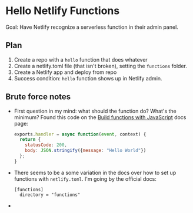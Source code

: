 # Hello Netlify Functions
Goal: Have Netlify recognize a serverless function in their admin panel.

## Plan
1. Create a repo with a `hello` function that does whatever
2. Create a netlify.toml file (that isn't broken), setting the `functions` folder.
3. Create a Netlify app and deploy from repo
4. Success condition: `hello` function shows up in Netlify admin.

## Brute force notes
- First question in my mind: what should the function do? What's the minimum? Found this code on the [Build functions with JavaScript](https://docs.netlify.com/functions/build-with-javascript/) docs page:

    ```js
    exports.handler = async function(event, context) {
      return {
        statusCode: 200,
        body: JSON.stringify({message: "Hello World"})
      };
    }
    ```

- There seems to be a some variation in the docs over how to set up functions with `netlify.toml`. I'm going by the official docs:

    ```
    [functions]
      directory = "functions"
    ```

- 